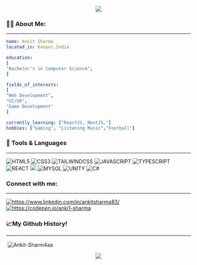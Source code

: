 <p align="center"><img src="https://capsule-render.vercel.app/api?type=waving&height=150&color=gradient&text=Hey%20Everyone%20!&section=header&reversal=false&textBg=false&animation=fadeIn"></p>
<h3 align="left">👨‍💻 About Me:</h3><hr/>

```yaml
name: Ankit Sharma
located_in: Kanpur,India

education:
[
"Bachelor's in Computer Science",
]

fields_of_interests:
[
"Web Development",
"UI/UX",
"Game Development"
]

currently_learning: ["ReactJS, NextJS,"]
hobbies: ["Gaming", "Listening Music","Football"]
```
<h3 align="left">🚀 Tools & Languages</h3><hr/>
<p align="left"> <img src="https://img.shields.io/badge/html5-%23E34F26.svg?style=for-the-badge&logo=html5&logoColor=white" alt="HTML5"/> <img src="https://img.shields.io/badge/css3-%231572B6.svg?style=for-the-badge&logo=css3&logoColor=white" alt="CSS3" /> <img src="https://img.shields.io/badge/tailwindcss-%2338B2AC.svg?style=for-the-badge&logo=tailwind-css&logoColor=white" alt="TAILWINDCSS" /> <img src="https://img.shields.io/badge/javascript-%23323330.svg?style=for-the-badge&logo=javascript&logoColor=%23F7DF1E" alt="JAVASCRIPT" /> <img src="https://img.shields.io/badge/typescript-%23007ACC.svg?style=for-the-badge&logo=typescript&logoColor=white" alt="TYPESCRIPT"/> <img src="https://img.shields.io/badge/react-%2320232a.svg?style=for-the-badge&logo=react&logoColor=%2361DAFB" alt="REACT"/> <img src="https://img.shields.io/badge/Next-black?style=for-the-badge&logo=next.js&logoColor=white/ alt="NEXTJS"/> <img src="https://img.shields.io/badge/mysql-4479A1.svg?style=for-the-badge&logo=mysql&logoColor=white" alt="MYSQL" /> <img src="https://img.shields.io/badge/unity-%23000000.svg?style=for-the-badge&logo=unity&logoColor=white" alt="UNITY" /> <img src="https://img.shields.io/badge/c%23-%23239120.svg?style=for-the-badge&logo=csharp&logoColor=white" alt="C#"/> </p>

<h3 align="left">Connect with me:</h3><hr/>
<p align="left"><a href="https://www.linkedin.com/in/ankitsharma83/" target="blank"><img align="center" src="https://img.shields.io/badge/linkedin-%230077B5.svg?style=for-the-badge&logo=linkedin&logoColor=white" alt="https://www.linkedin.com/in/ankitsharma83/" /></a>
<a href="https://codepen.io/anki1-sharma" target="blank"><img align="center" src="https://img.shields.io/badge/Codepen-000000?style=for-the-badge&logo=codepen&logoColor=white" alt="https://codepen.io/anki1-sharma"/></a>
</p>
<h3 align="left">📈My Github History!</h3><hr/>
<p>&nbsp;<img align="center" src="https://github-readme-stats.vercel.app/api?username=Ankit-Sharm4aa&show_icons=true&locale=en&theme=dark" alt="Ankit-Sharm4aa" /></p>
<!-- <img align="center" src="https://github-readme-stats.vercel.app/api/top-langs/?username=Ankit-Sharm4aa&layout=compact&theme=dark"/> -->
<p align="center"><img src="https://capsule-render.vercel.app/api?type=waving&height=120&color=gradient&section=footer"/></p>

